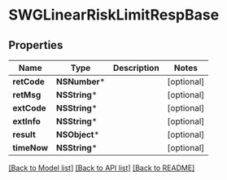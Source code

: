 # SWGLinearRiskLimitRespBase

## Properties
Name | Type | Description | Notes
------------ | ------------- | ------------- | -------------
**retCode** | **NSNumber*** |  | [optional] 
**retMsg** | **NSString*** |  | [optional] 
**extCode** | **NSString*** |  | [optional] 
**extInfo** | **NSString*** |  | [optional] 
**result** | **NSObject*** |  | [optional] 
**timeNow** | **NSString*** |  | [optional] 

[[Back to Model list]](../README.md#documentation-for-models) [[Back to API list]](../README.md#documentation-for-api-endpoints) [[Back to README]](../README.md)


